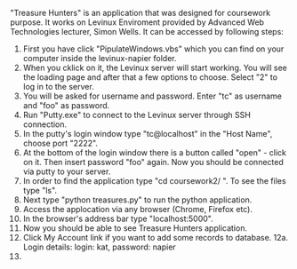 "Treasure Hunters" is an application that was designed for coursework purpose. It works on Levinux Enviroment provided by Advanced Web Technologies lecturer, Simon Wells. 
It can be accessed by following steps:


1. First you have click "PipulateWindows.vbs" which you can find on your computer inside the levinux-napier folder. 
2. When you cklick on it, the Levinux server will start working. You will see the loading page and after that a few options to choose. Select "2" to log in to the server.
3. You will be asked for username and password. Enter "tc" as username and "foo" as password.
4. Run "Putty.exe" to connect to the Levinux server through SSH connection.
5. In the putty's login window type "tc@localhost" in the "Host Name", choose port "2222".
6. At the bottom of the login window there is a button called "open" - click on it. Then insert password "foo" again. Now you should be connected via putty to your server.
7. In order to find the application type "cd coursework2/ ". To see the files type "ls".
8. Next type "python treasures.py" to run the python application.
9. Access the applocation via any browser (Chrome, Firefox etc).
10. In the browser's address bar type "localhost:5000".
11. Now you should be able to see Treasure Hunters application.
12. Click My Account link if you want to add some records to database.
12a. Login details: login: kat, password: napier
13. 
